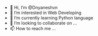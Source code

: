- 👋 Hi, I’m @Dnyaneshvn
- 👀 I’m interested in Web Developing
- 🌱 I’m currently learning Python language
- 💞️ I’m looking to collaborate on ...
- 📫 How to reach me ...

<!---
Dnyaneshvn/Dnyaneshvn is a ✨ special ✨ repository because its `README.md` (this file) appears on your GitHub profile.
You can click the Preview link to take a look at your changes.
--->
